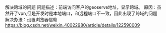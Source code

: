 解决跨域的问题
问题描述：前端访问客户的geoserve地址，显示跨域。
原因：虽然开了vpn,但是开发时是本地端口，和远程端口不一致，因此出现了跨域的问题
解决办法：设置浏览器信赖
https://blog.csdn.net/weixin_40022980/article/details/122590009
